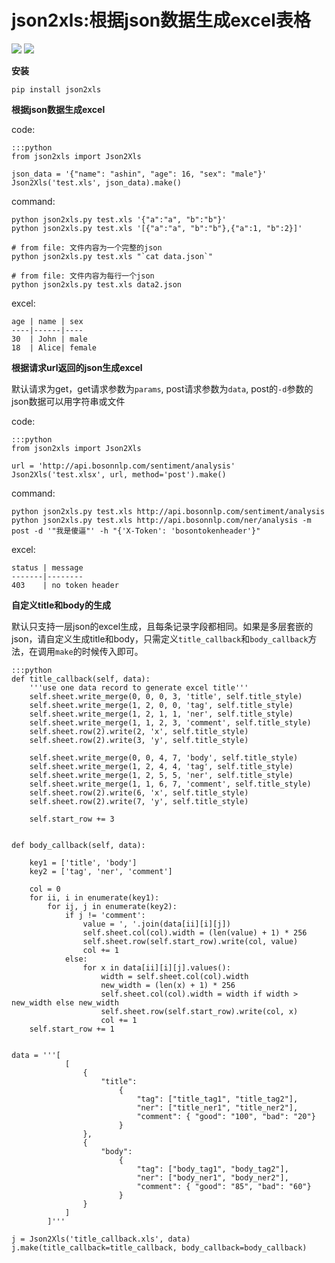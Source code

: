 json2xls:根据json数据生成excel表格
==================================

[![](https://badge.fury.io/py/json2xls.png)](http://badge.fury.io/py/json2xls)
[![](https://pypip.in/d/json2xls/badge.png)](https://pypi.python.org/pypi/json2xls)


**安装**

    pip install json2xls

**根据json数据生成excel**

code:

    :::python
    from json2xls import Json2Xls

    json_data = '{"name": "ashin", "age": 16, "sex": "male"}'
    Json2Xls('test.xls', json_data).make()

command:

    python json2xls.py test.xls '{"a":"a", "b":"b"}'
    python json2xls.py test.xls '[{"a":"a", "b":"b"},{"a":1, "b":2}]'

    # from file: 文件内容为一个完整的json
    python json2xls.py test.xls "`cat data.json`"

    # from file: 文件内容为每行一个json
    python json2xls.py test.xls data2.json

excel:

    age | name | sex
    ----|------|----
    30  | John | male
    18  | Alice| female


**根据请求url返回的json生成excel**

默认请求为get，get请求参数为`params`, post请求参数为`data`, post的`-d`参数的json数据可以用字符串或文件

code:

    :::python
    from json2xls import Json2Xls

    url = 'http://api.bosonnlp.com/sentiment/analysis'
    Json2Xls('test.xlsx', url, method='post').make()

command:

    python json2xls.py test.xls http://api.bosonnlp.com/sentiment/analysis
    python json2xls.py test.xls http://api.bosonnlp.com/ner/analysis -m post -d '"我是傻逼"' -h "{'X-Token': 'bosontokenheader'}"

excel:

    status | message
    -------|--------
    403    | no token header

**自定义title和body的生成**

默认只支持一层json的excel生成，且每条记录字段都相同。如果是多层套嵌的json，请自定义生成title和body，只需定义`title_callback`和`body_callback`方法，在调用`make`的时候传入即可。

    :::python
    def title_callback(self, data):
        '''use one data record to generate excel title'''
        self.sheet.write_merge(0, 0, 0, 3, 'title', self.title_style)
        self.sheet.write_merge(1, 2, 0, 0, 'tag', self.title_style)
        self.sheet.write_merge(1, 2, 1, 1, 'ner', self.title_style)
        self.sheet.write_merge(1, 1, 2, 3, 'comment', self.title_style)
        self.sheet.row(2).write(2, 'x', self.title_style)
        self.sheet.row(2).write(3, 'y', self.title_style)

        self.sheet.write_merge(0, 0, 4, 7, 'body', self.title_style)
        self.sheet.write_merge(1, 2, 4, 4, 'tag', self.title_style)
        self.sheet.write_merge(1, 2, 5, 5, 'ner', self.title_style)
        self.sheet.write_merge(1, 1, 6, 7, 'comment', self.title_style)
        self.sheet.row(2).write(6, 'x', self.title_style)
        self.sheet.row(2).write(7, 'y', self.title_style)

        self.start_row += 3


    def body_callback(self, data):

        key1 = ['title', 'body']
        key2 = ['tag', 'ner', 'comment']

        col = 0
        for ii, i in enumerate(key1):
            for ij, j in enumerate(key2):
                if j != 'comment':
                    value = ', '.join(data[ii][i][j])
                    self.sheet.col(col).width = (len(value) + 1) * 256
                    self.sheet.row(self.start_row).write(col, value)
                    col += 1
                else:
                    for x in data[ii][i][j].values():
                        width = self.sheet.col(col).width
                        new_width = (len(x) + 1) * 256
                        self.sheet.col(col).width = width if width > new_width else new_width
                        self.sheet.row(self.start_row).write(col, x)
                        col += 1
        self.start_row += 1


    data = '''[
                [
                    {
                        "title":
                            {
                                "tag": ["title_tag1", "title_tag2"],
                                "ner": ["title_ner1", "title_ner2"],
                                "comment": { "good": "100", "bad": "20"}
                            }
                    },
                    {
                        "body":
                            {
                                "tag": ["body_tag1", "body_tag2"],
                                "ner": ["body_ner1", "body_ner2"],
                                "comment": { "good": "85", "bad": "60"}
                            }
                    }
                ]
            ]'''

    j = Json2Xls('title_callback.xls', data)
    j.make(title_callback=title_callback, body_callback=body_callback)
